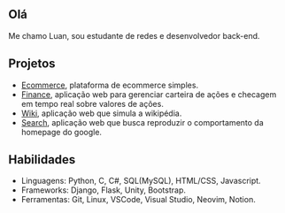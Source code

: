 ## Olá

Me chamo Luan, sou estudante de redes e desenvolvedor back-end.

## Projetos

- [Ecommerce](https://github.com/Luan-Marc/Ecommerce-App), plataforma de ecommerce simples.
- [Finance](https://github.com/Luan-Marc/Finance), aplicação web para gerenciar carteira de ações e checagem em tempo real sobre valores de ações.
- [Wiki](https://github.com/Luan-Marc/Wiki), aplicação web que simula a wikipédia.
- [Search](https://github.com/Luan-Marc/Search), aplicação web que busca reproduzir o comportamento da homepage do google.

## Habilidades

- Linguagens: Python, C, C#, SQL(MySQL), HTML/CSS, Javascript.
- Frameworks: Django, Flask, Unity, Bootstrap.
- Ferramentas: Git, Linux, VSCode, Visual Studio, Neovim, Notion.
